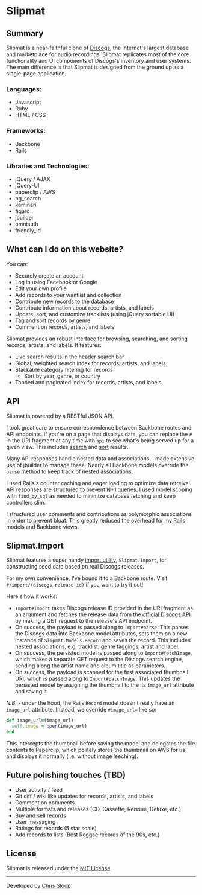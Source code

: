 # Slipmat

## Summary

Slipmat is a near-faithful clone of [Discogs](http://discogs.com), the
Internet's largest database and marketplace for audio recordings. Slipmat
replicates most of the core functionality and UI components of Discogs's
inventory and user systems. The main difference is that Slipmat is designed
from the ground up as a single-page application.

### Languages:
- Javascript
- Ruby
- HTML / CSS

### Frameworks:
- Backbone
- Rails

### Libraries and Technologies:
- jQuery / AJAX
- jQuery-UI
- paperclip / AWS
- pg_search
- kaminari
- figaro
- jbuilder
- omniauth
- friendly_id

## What can I do on this website?

You can:
- Securely create an account
- Log in using Facebook or Google
- Edit your own profile
- Add records to your wantlist and collection
- Contribute new records to the database
- Contribute information about records, artists, and labels
- Update, sort, and customize tracklists (using jQuery sortable UI)
- Tag and sort records by genre
- Comment on records, artists, and labels

Slipmat provides an robust interface for browsing, searching, and sorting
records, artists, and labels. It features:
- Live search results in the header search bar
- Global, weighted search index for records, artists, and labels
- Stackable category filtering for records
  - Sort by year, genre, or country
- Tabbed and paginated index for records, artists, and labels

## API

Slipmat is powered by a RESTful JSON API.

I took great care to ensure correspondence between Backbone routes and API
endpoints. If you're on a page that displays data, you can replace the `#` in
the URI fragment at any time with `api` to see what's being served up for a
given view. This includes [search](http://slipmat.xyz/api/search?query=jackson)
and [sort](http://slipmat.xyz/api/records/search?genre=Electronic) results.

Many API responses handle nested data and associations. I made extensive use of
jbuilder to manage these. Nearly all Backbone models override the `parse` method
to keep track of nested associations.

I used Rails's counter caching and eager loading to optimize data retreival. API
responses are structured to prevent N+1 queries. I used model scoping with
`find_by_sql` as needed to minimize database fetching and keep controllers slim.

I structured user comments and contributions as polymorphic associations in
order to prevent bloat. This greatly reduced the overhead for my Rails models
and Backbone views.

## Slipmat.Import

Slipmat features a super handy [import
utility](app/assets/javascripts/utils/import.js), `Slipmat.Import`, for
constructing seed data based on real Discogs releases.

For my own convenience, I've bound it to a Backbone route. Visit
`#/import/(discogs release id)` if you want to try it out!

Here's how it works:

- `Import#import` takes Discogs release ID provided in the URI fragment as an
argument and fetches the release data from the [official Discogs
API](http://www.discogs.com/developers/) by making a GET request to the
release's API endpoint.
- On success, the payload is passed along to `Import#parse`. This parses the
Discogs data into Backbone model attributes, sets them on a new instance of
`Slipmat.Models.Record` and saves the record. This includes nested associations,
e.g. tracklist, genre taggings, artist and label.
- On success, the persisted model is passed along to `Import#fetchImage`, which
makes a separate GET request to the Discogs search engine, sending along the
artist name and album title as parameters.
- On success, the payload is scanned for the first associated thumbnail URI,
which is passed along to `Import#patchImage`. This updates the persisted model
by assigning the thumbnail to the its `image_url` attribute and saving it.

_N.B._ - under the hood, the Rails `Record` model doesn't really have an
`image_url` attribute. Instead, we override `#image_url=` like so:

```ruby
def image_url=(image_url)
  self.image = open(image_url)
end
```

This intercepts the thumbnail before saving the model and delegates the file
contents to Paperclip, which politely stores the thumbnail on AWS for us and
displays it normally (i.e. without image leeching).

## Future polishing touches (TBD)
- User activity / feed
- Git diff / wiki like updates for records, artists, and labels
- Comment on comments
- Multiple formats and releases (CD, Cassette, Reissue, Deluxe, etc.)
- Buy and sell records
- User messaging
- Ratings for records (5 star scale)
- Add records to lists (Best Reggae records of the 90s, etc.)

## License

Slipmat is released under the [MIT License](/LICENSE).

---
Developed by [Chris Sloop](http://chrissloop.com/)
